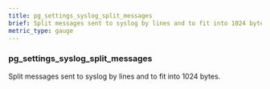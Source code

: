 ```yaml
---
title: pg_settings_syslog_split_messages
brief: Split messages sent to syslog by lines and to fit into 1024 bytes.
metric_type: gauge
---
```

### pg_settings_syslog_split_messages

Split messages sent to syslog by lines and to fit into 1024 bytes.